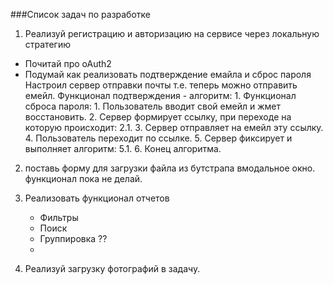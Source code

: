###Список задач по разработке

1. Реализуй регистрацию и авторизацию на сервисе через локальную стратегию
  - Почитай про oAuth2
  - Подумай как реализовать подтверждение емайла и сброс пароля
        Настроил сервер отправки почты т.е. теперь можно отправить емейл.
            Функционал подтверждения - алгоритм:
                1. 
            Функционал сброса пароля:
                1. Пользователь вводит свой емейл и жмет восстановить.
                2. Сервер формирует ссылку, при переходе на которую происходит:
                    2.1. 
                3. Сервер отправляет на емейл эту ссылку.
                4. Пользователь переходит по ссылке.
                5. Сервер фиксирует и выполняет алгоритм:
                    5.1.
                6. Конец алгоритма.
                    
                

2. поставь форму для загрузки файла из бутстрапа  вмодальное окно. функционал пока не делай.
3. Реализовать функционал отчетов
    - Фильтры
    - Поиск
    - Группировка ??
    - 

4. Реализуй загрузку фотографий в задачу.